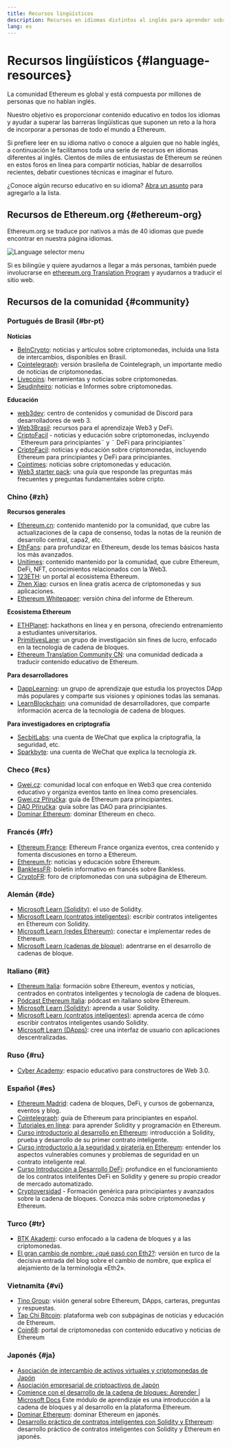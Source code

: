 ```yaml
---
title: Recursos lingüísticos
description: Recursos en idiomas distintos al inglés para aprender sobre Ethereum
lang: es
---
```


# Recursos lingüísticos {#language-resources}

La comunidad Ethereum es global y está compuesta por millones de personas que no hablan inglés.

Nuestro objetivo es proporcionar contenido educativo en todos los idiomas y ayudar a superar las barreras lingüísticas que suponen un reto a la hora de incorporar a personas de todo el mundo a Ethereum.

Si prefiere leer en su idioma nativo o conoce a alguien que no hable inglés, a continuación le facilitamos toda una serie de recursos en idiomas diferentes al inglés. Cientos de miles de entusiastas de Ethereum se reúnen en estos foros en línea para compartir noticias, hablar de desarrollos recientes, debatir cuestiones técnicas e imaginar el futuro.

¿Conoce algún recurso educativo en su idioma? [Abra un asunto](https://github.com/ethereum/ethereum-org-website/issues/new/choose) para agregarlo a la lista.

## Recursos de Ethereum.org {#ethereum-org}

Ethereum.org se traduce por nativos a más de 40 idiomas que puede encontrar en nuestra página idiomas.

![Language selector menu](./language-selector-menu.png)

Si es bilingüe y quiere ayudarnos a llegar a más personas, también puede involucrarse en [ethereum.org Translation Program](/contributing/translation-program/#translation-program) y ayudarnos a traducir el sitio web.

## Recursos de la comunidad {#community}

### Portugués de Brasil {#br-pt}

**Noticias**

- [BeInCrypto](http://www.beincrypto.com.br): noticias y artículos sobre criptomonedas, incluida una lista de intercambios, disponibles en Brasil.
- [Cointelegraph](http://cointelegraph.com.br/category/analysis): versión brasileña de Cointelegraph, un importante medio de noticias de criptomonedas.
- [Livecoins](http://www.livecoins.com.br/ethereum): herramientas y noticias sobre criptomonedas.
- [Seudinheiro](http://www.seudinheiro.com/criptomoedas/): noticias e Informes sobre criptomonedas.

**Educación**

- [web3dev](https://www.web3dev.com.br/): centro de contenidos y comunidad de Discord para desarrolladores de web 3.
- [Web3Brasil](https://github.com/web3brasil/web3brasil): recursos para el aprendizaje Web3 y DeFi.
- [CriptoFacil](http://www.criptofacil.com/ultimas-noticias/) - noticias y educación sobre criptomonedas, incluyendo ¨Ethereum para principiantes¨ y ¨ DeFi para principiantes¨
- [CriptoFacil](http://www.criptoativos.wiki.br/): noticias y educación sobre criptomonedas, incluyendo Ethereum para principiantes y DeFi para principiantes.
- [Cointimes](http://www.cointimes.com.br/): noticias sobre criptomonedas y educación.
- [Web3 starter pack](https://docs.google.com/document/d/1X8PSTFH7FTw9J-gbKWM6Y430SWCBT8d4t4pJgFQHJ8E/): una guía que responde las preguntas más frecuentes y preguntas fundamentales sobre cripto.

### Chino {#zh}

**Recursos generales**

- [Ethereum.cn](https://www.ethereum.cn/): contenido mantenido por la comunidad, que cubre las actualizaciones de la capa de consenso, todas la notas de la reunión de desarrollo central, capa2, etc.
- [EthFans](https://github.com/editor-Ajian/EthFans.org-annual-collected-works/): para profundizar en Ethereum, desde los temas básicos hasta los más avanzados.
- [Unitimes](https://mp.weixin.qq.com/s/tvloZSDBSOQN9zDQj_91kA): contenido mantenido por la comunidad, que cubre Ethereum, DeFi, NFT, conocimientos relacionados con la Web3.
- [123ETH](https://123eth.org/): un portal al ecosistema Ethereum.
- [Zhen Xiao](http://zhenxiao.com/blockchain/): cursos en linea gratis acerca de criptomonedas y sus aplicaciones.
- [Ethereum Whitepaper](https://github.com/ethereum/wiki/wiki/[%E4%B8%AD%E6%96%87]-%E4%BB%A5%E5%A4%AA%E5%9D%8A%E7%99%BD%E7%9A%AE%E4%B9%A6): versión china del informe de Ethereum.

**Ecosistema Ethereum**

- [ETHPlanet](https://www.ethplanet.org/): hackathons en línea y en persona, ofreciendo entrenamiento a estudiantes universitarios.
- [PrimitivesLane](https://www.primitiveslane.org/): un grupo de investigación sin fines de lucro, enfocado en la tecnología de cadena de bloques.
- [Ethereum Translation Community CN](https://www.notion.so/Ethereum-Translation-Community-CN-05375fe0a94c4214acaf90f42ba40171): una comunidad dedicada a traducir contenido educativo de Ethereum.

**Para desarrolladores**

- [DappLearning](https://github.com/Dapp-Learning-DAO/Dapp-Learning): un grupo de aprendizaje que estudia los proyectos DApp más populares y comparte sus visiones y opiniones todas las semanas.
- [LearnBlockchain](https://learnblockchain.cn/): una comunidad de desarrolladores, que comparte información acerca de la tecnología de cadena de bloques.

**Para investigadores en criptografía**

- [SecbitLabs](https://mp.weixin.qq.com/s/69_tqBJpr_sbaKtR1sBRMw): una cuenta de WeChat que explica la criptografía, la seguridad, etc.
- [Sparkbyte](https://mp.weixin.qq.com/s/9KgKTc_jtJ7bWKdbNPoqvQ): una cuenta de WeChat que explica la tecnología zk.

### Checo {#cs}

- [Gwei.cz](https://gwei.cz): comunidad local con enfoque en Web3 que crea contenido educativo y organiza eventos tanto en línea como presenciales.
- [Gwei.cz Příručka](https://prirucka.gwei.cz/): guía de Ethereum para principiantes.
- [DAO Příručka](https://dao.gwei.cz/): guía sobre las DAO para principiantes.
- [Dominar Ethereum](https://ipfs.io/ipfs/bafybeidvuxhnsgfx3tncpfxheqglkjwmdxclknlgd7s7qggd2a6bzgb27m): dominar Ethereum en checo.

### Francés {#fr}

- [Ethereum France](https://www.ethereum-france.com/): Ethereum France organiza eventos, crea contenido y fomenta discusiones en torno a Ethereum.
- [Ethereum.fr](https://ethereum.fr/): noticias y educación sobre Ethereum.
- [BanklessFR](https://banklessfr.substack.com/): boletín informativo en francés sobre Bankless.
- [CryptoFR](https://cryptofr.com/category/44/ethereum-general): foro de criptomonedas con una subpágina de Ethereum.

### Alemán {#de}

- [Microsoft Learn (Solidity)](https://docs.microsoft.com/de-de/learn/modules/blockchain-learning-solidity/): el uso de Solidity.
- [Microsoft Learn (contratos inteligentes)](https://docs.microsoft.com/de-de/learn/modules/blockchain-solidity-ethereum-smart-contracts/): escribir contratos inteligentes en Ethereum con Solidity.
- [Microsoft Learn (redes Ethereum)](https://docs.microsoft.com/de-de/learn/modules/blockchain-ethereum-networks/): conectar e implementar redes de Ethereum.
- [Microsoft Learn (cadenas de bloque)](https://docs.microsoft.com/de-de/learn/paths/ethereum-blockchain-development/): adentrarse en el desarrollo de cadenas de bloque.

### Italiano {#it}

- [Ethereum Italia](https://www.ethereum-italia.it/): formación sobre Ethereum, eventos y noticias, centrados en contratos inteligentes y tecnología de cadena de bloques.
- [Pódcast Ethereum Italia](https://www.ethereum-italia.it/podcast/): pódcast en italiano sobre Ethereum.
- [Microsoft Learn (Solidity)](https://docs.microsoft.com/it-it/learn/modules/blockchain-learning-solidity/): aprenda a usar Solidity.
- [Microsoft Learn (contratos inteligentes)](https://docs.microsoft.com/it-it/learn/modules/blockchain-solidity-ethereum-smart-contracts/): aprenda acerca de cómo escribir contratos inteligentes usando Solidity.
- [Microsoft Learn (DApps)](https://docs.microsoft.com/it-it/learn/modules/blockchain-create-ui-decentralized-apps/): cree una interfaz de usuario con aplicaciones descentralizadas.

### Ruso {#ru}

- [Cyber Academy](https://cyberacademy.dev): espacio educativo para constructores de Web 3.0.

### Español {#es}

- [Ethereum Madrid](https://ethereummadrid.com/): cadena de bloques, DeFi, y cursos de gobernanza, eventos y blog.
- [Cointelegraph](https://es.cointelegraph.com/ethereum-for-beginners): guía de Ethereum para principiantes en español.
- [Tutoriales en línea](https://tutoriales.online/curso/solidity): para aprender Solidity y programación en Ethereum.
- [Curso introductorio al desarrollo en Ethereum](https://youtube.com/playlist?list=PLTqiwJDd_R8y9pfUBjhkVa1IDMwyQz-fU): introducción a Solidity, prueba y desarrollo de su primer contrato inteligente.
- [Curso introductorio a la seguridad y piratería en Ethereum](https://youtube.com/playlist?list=PLTqiwJDd_R8yHOvteko_DmUxUTMHnlfci): entender los aspectos vulnerables comunes y problemas de seguridad en un contrato inteligente real.
- [Curso Introducción a Desarrollo DeFi](https://youtube.com/playlist?list=PLTqiwJDd_R8zZiP9_jNdaPqA3HqoW2lrS): profundice en el funcionamiento de los contratos intelifentes DeFi en Solidity y genere su propio creador de mercado automatizado.
- [Cryptoversidad](https://www.youtube.com/c/Cryptoversidad) - Formación genérica para principiantes y avanzados sobre la cadena de bloques. Conozca más sobre criptomonedas y Ethereum.

### Turco {#tr}

- [BTK Akademi](https://www.btkakademi.gov.tr/portal/course/blokzincir-ve-kripto-paralar-10569#!/about): curso enfocado a la cadena de bloques y a las criptomonedas.
- [El gran cambio de nombre: ¿qué pasó con Eth2?](https://miningturkiye.org/konu/ethereum-madenciligi-bitiyor-mu-onemli-gelisme.655/): versión en turco de la decisiva entrada del blog sobre el cambio de nombre, que explica el alejamiento de la terminología «Eth2».

### Vietnamita {#vi}

- [Tino Group](https://wiki.tino.org/ethereum-la-gi/): visión general sobre Ethereum, DApps, carteras, preguntas y respuestas.
- [Tap Chi Bitcoin](https://tapchibitcoin.io/tap-chi/tin-tuc-ethereum-eth): plataforma web con subpáginas de noticias y educación de Ethereum.
- [Coin68](https://coin68.com/ethereum-tieu-diem/): portal de criptomonedas con contenido educativo y noticias de Ethereum

### Japonés {#ja}

- [Asociación de intercambio de activos virtuales y criptomonedas de Japón](https://jvcea.or.jp/)
- [Asociación empresarial de criptoactivos de Japón](https://cryptocurrency-association.org/)
- [Comience con el desarrollo de la cadena de bloques: Aprender | Microsoft Docs](https://docs.microsoft.com/ja-jp/learn/paths/ethereum-blockchain-development/) Este módulo de aprendizaje es una introducción a la cadena de bloques y al desarrollo en la plataforma Ethereum.
- [Dominar Ethereum](https://www.oreilly.co.jp/books/9784873118963/): dominar Ethereum en japonés.
- [Desarrollo práctico de contratos inteligentes con Solidity y Ethereum](https://www.oreilly.co.jp/books/9784873119342/): desarrollo práctico de contratos inteligentes con Solidity y Ethereum en japonés.
